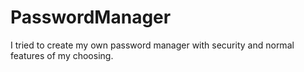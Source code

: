 # PasswordManager
I tried to create my own password manager with security and normal features of my choosing.
